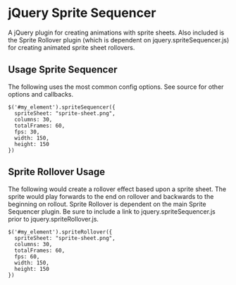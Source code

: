 # jQuery Sprite Sequencer

A jQuery plugin for creating animations with sprite sheets. Also included is the Sprite Rollover plugin (which is dependent on jquery.spriteSequencer.js) for creating animated sprite sheet rollovers.

## Usage Sprite Sequencer

The following uses the most common config options. See source for other options and callbacks.

    $('#my_element').spriteSequencer({
      spriteSheet: "sprite-sheet.png",
      columns: 30,
      totalFrames: 60,
      fps: 30,
      width: 150,
      height: 150
    })
    

## Sprite Rollover Usage

The following would create a rollover effect based upon a sprite sheet. The sprite would play forwards to the end on rollover and backwards to the beginning on rollout. Sprite Rollover is dependent on the main Sprite Sequencer plugin. Be sure to include a link to jquery.spriteSequencer.js prior to jquery.spriteRollover.js.

    $('#my_element').spriteRollover({
      spriteSheet: "sprite-sheet.png",
      columns: 30,
      totalFrames: 60,
      fps: 60,
      width: 150,
      height: 150
    })
